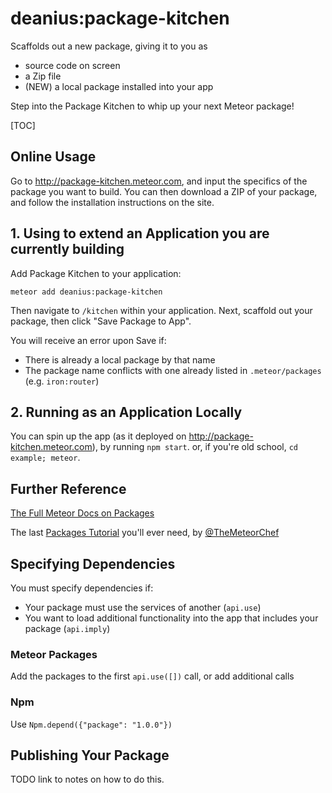 # deanius:package-kitchen

Scaffolds out a new package, giving it to you as

* source code on screen
* a Zip file
* (NEW) a local package installed into your app


Step into the Package Kitchen to whip up your next Meteor package!

[TOC]

## Online Usage

Go to http://package-kitchen.meteor.com, and input the specifics of the package you want to build. You can then download a ZIP of your package, and  follow the installation instructions on the site.

## 1. Using to extend an Application you are currently building

Add Package Kitchen to your application:

`meteor add deanius:package-kitchen`

Then navigate to `/kitchen` within your application. Next, scaffold out your package, then click "Save Package to App".

You will receive an error upon Save if:

  - There is already a local package by that name
  - The package name conflicts with one already listed in `.meteor/packages` (e.g. `iron:router`)

## 2. Running as an Application Locally

You can spin up the app (as it deployed on http://package-kitchen.meteor.com), by running `npm start`.
or, if you're old school, `cd example; meteor`.

## Further Reference
[The Full Meteor Docs on Packages](http://docs.meteor.com/#/full/packagedefinition)

The last [Packages Tutorial](http://themeteorchef.com/recipes/writing-a-package/) you'll ever need, by [@TheMeteorChef](http://twitter.com/themeteorchef)

## Specifying Dependencies


You must specify dependencies if:

  * Your package must use the services of another (`api.use`)
  * You want to load additional functionality into the app that includes your package (`api.imply`)

### Meteor Packages

Add the packages to the first `api.use([])` call, or add additional calls


### Npm

Use `Npm.depend({"package": "1.0.0"})`

## Publishing Your Package

TODO link to notes on how to do this.

